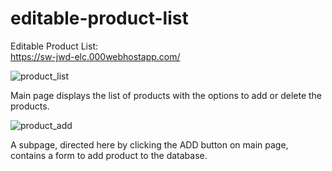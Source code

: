 # editable-product-list

Editable Product List:<br />
https://sw-jwd-elc.000webhostapp.com/ <br />

![product_list](https://user-images.githubusercontent.com/45064822/202216020-c76ad4db-dca6-441f-9dd4-667f0e164911.png)

Main page displays the list of products with the options to add or delete the products. <br />

![product_add](https://user-images.githubusercontent.com/45064822/202216249-91b53205-7aed-4e6d-882a-6b36a8ed1d67.png)

A subpage, directed here by clicking the ADD button on main page, contains a form to add product to the database.
